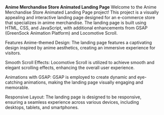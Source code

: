 
**Anime Merchandise Store Animated Landing Page**
Welcome to the Anime Merchandise Store Animated Landing Page project! 
This project is a visually appealing and interactive landing page designed for an e-commerce store that specializes in anime merchandise. 
The landing page is built using HTML, CSS, and JavaScript,
with additional enhancements from GSAP (GreenSock Animation Platform) and Locomotive Scroll.

Features
Anime-themed Design: The landing page features a captivating design inspired by anime aesthetics, 
                     creating an immersive experience for visitors.

Smooth Scroll Effects: Locomotive Scroll is utilized to achieve smooth and elegant scrolling effects,
                       enhancing the overall user experience.

Animations with GSAP: GSAP is employed to create dynamic and eye-catching animations, 
                      making the landing page visually engaging and memorable.

Responsive Layout: The landing page is designed to be responsive,
                    ensuring a seamless experience across various devices, 
                    including desktops, tablets, and smartphones.
